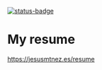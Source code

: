 [![status-badge](https://ci.codeberg.org/api/badges/12998/status.svg)](https://ci.codeberg.org/repos/12998)

# My resume

https://jesusmtnez.es/resume
